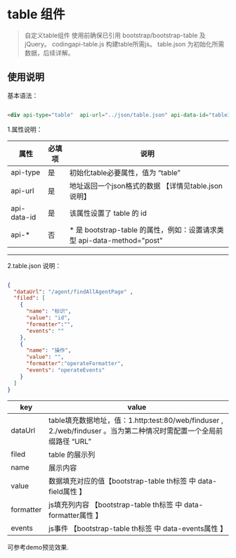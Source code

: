 # table 组件

> 自定义table组件 使用前确保已引用 bootstrap/bootstrap-table 及 jQuery。 
> codingapi-table.js 构建table所需js。 
> table.json 为初始化所需数据，后续详解。 
<!-- more -->


## 使用说明


基本语法：

```html

<div api-type="table"  api-url="../json/table.json" api-data-id="table1" > </div>

```


1.属性说明：


属性 | 必填项 | 说明
--------- | ------------- | -------------
api-type  | 是 | 初始化table必要属性，值为 “table”
api-url   | 是 | 地址返回一个json格式的数据 【详情见table.json说明】
api-data-id | 是 | 该属性设置了 table 的 id
api-* | 否 | * 是 bootstrap-table 的属性，例如：设置请求类型  api-data-method="post"

***

2.table.json 说明：

```json

{
  "dataUrl": "/agent/findAllAgentPage" ,
  "filed": [
    {
      "name": "标识",
      "value": "id",
      "formatter":"",
      "events": ""
    },
    {
      "name": "操作",
      "value": "",
      "formatter":"operateFormatter",
      "events": "operateEvents"
    }
  ]
}

```

key | value  
--------- | -------------  
dataUrl  |  table填充数据地址，值：1.http:test:80/web/finduser , 2./web/finduser 。当为第二种情况时需配置一个全局前缀路径 “URL” 
filed    | table 的展示列 
name     | 展示内容
value     | 数据填充对应的值【bootstrap-table th标签 中 data-field属性 】
formatter | js填充列内容  【bootstrap-table th标签 中 data-formatter属性 】
events    | js事件  【bootstrap-table th标签 中 data-events属性 】


可参考demo预览效果.
